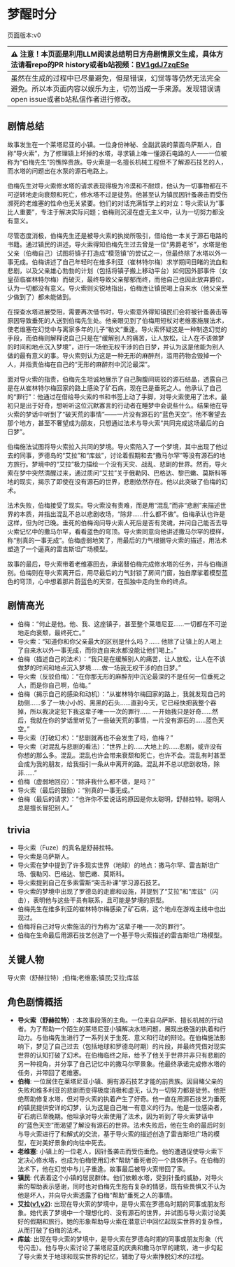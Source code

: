 # 梦醒时分
页面版本:v0
 

| :warning: 注意！本页面是利用LLM阅读总结明日方舟剧情原文生成，具体方法请看repo的PR history或者b站视频：[BV1gdJ7zqESe](https://www.bilibili.com/video/BV1gdJ7zqESe/)         |
|:----------------------------|
| 虽然在生成的过程中已尽量避免，但是错误，幻觉等等仍然无法完全避免。所以本页面内容以娱乐为主，切勿当成一手来源。发现错误请open issue或者b站私信作者进行修改。|



## 剧情总结
故事发生在一个莱塔尼亚的小镇。一位身份神秘、全副武装的蒙面乌萨斯人，自称“导火索”，为了修理镇上坏掉的水塔，寻求镇上唯一懂源石电路的人——一位被称为“伯梅先生”的憔悴贵族。导火索是一名擅长机械工程但不了解源石技艺的人，而水塔的问题出在水泵的源石电路上。

伯梅先生对导火索修水塔的请求表现得极为冷漠和不耐烦，他认为一切事物都在不可逆转地走向衰颓和死亡，修水塔不过是徒劳。他甚至认为镇民因针蚤袭击而受伤濒死的老维塞的性命也无关紧要。他们的对话充满哲学上的对立：导火索认为“事比人重要”，专注于解决实际问题；伯梅则沉浸在虚无主义中，认为一切努力都没有意义。

尽管态度消极，伯梅先生还是被导火索的执拗所吸引，借给他一本关于源石电路的书籍。通过镇民的讲述，导火索得知伯梅先生过去曾是一位“男爵老爷”，水塔是他父亲（伯梅自己）试图将镇子打造成“模范镇”的尝试之一，但最终除了水塔以外一事无成。伯梅讲述了自己年轻时在维多利亚（崔林特尔梅）求学期间目睹的流血和悲剧，以及父亲雄心勃勃的计划（包括将镇子搬上移动平台）如何因外部事件（女皇莅临崔林特尔梅）而破灭，最终导致父亲郁郁而终，而他自己也因此放弃爵位，认为一切都没有意义。导火索则尖锐地指出，伯梅连让镇民喝上自来水（他父亲至少做到了）都未能做到。

在探查水塔进展受阻，需要再次借书时，导火索意外得知镇民们会将被针蚤袭击等原因导致垂死的人送到伯梅先生处。他亲眼见到了伯梅用短杖对老维塞施展法术，使老维塞在幻觉中与离家多年的儿子“勒文”重逢。导火索怀疑这是一种制造幻觉的手段，而伯梅则解释说自己只是在“缓解别人的痛苦，让人放松，让人在不该做梦的时间和地点沉入梦境”，进行一场他无权干涉的白日梦，并认为这是他能为别人做的最有意义的事。导火索则认为这是一种无形的麻醉剂，滥用药物会毁掉一个人，并指责伯梅在自己的“无形的麻醉剂中沉沦最深”。

面对导火索的指责，伯梅先生坦诚地展示了自己胸腹间斑驳的源石结晶，透露自己是在从崔林特尔梅回家的路上感染了矿石病，现在已是垂死之人。他承认了自己的“罪行”：他通过在借给导火索的书和书签上动了手脚，对导火索使用了法术。最初只是出于好奇，想听听这位沉默寡言的行动者在睡梦中会说些什么。结果他在导火索的梦话中听到了“破天荒的事情”——一片没有源石的“蓝色天空”。他不奢望去那个地方，甚至不奢望成为朋友，只想通过法术与导火索“共同完成这场最后的白日梦”。

伯梅施法试图将导火索拉入共同的梦境。导火索陷入了一个梦境，其中出现了他过去的同事，罗德岛的“艾拉”和“库兹”，讨论着假期和去“撒马尔罕”等没有源石的地方旅行。梦境中的“艾拉”极力描绘一个没有天灾、战乱、悲剧的世界。然而，导火索在梦中突然清醒过来，通过质问“艾拉”关于俄勒冈、巴格达、黎巴嫩、莫斯科等地的现实，揭示了即使在没有源石的世界，悲剧依然存在。他以此突破了伯梅的幻术。

法术失败，伯梅接受了现实。导火索没有责难，而是用“混乱”而非“悲剧”来描述世界的本质，并指出混乱不总以悲剧收场，“除非……什么都不做”。伯梅承认也许是这样，但为时已晚。垂死的伯梅询问导火索人死后是否有灵魂，并问自己能否去导火索记忆中的撒马尔罕，看看蓝色的穹顶。导火索同意向他讲述撒马尔罕的模样，称“别真的一事无成”。伯梅虚弱地笑了，用最后的力气根据导火索的描述，用法术塑造了一个逼真的雷吉斯坦广场模型。

故事的最后，导火索带着老维塞回去，承诺替伯梅完成修水塔的任务，并与伯梅道别。伯梅则在导火索离开后，用尽最后的力气封锁了房间门窗，独自摩挲着模型蓝色的穹顶，心中想着那片蔚蓝色的天空，在孤独中走向生命的终点。
## 剧情高光
*   伯梅：“何止是他。他、我、这座镇子，甚至整个莱塔尼亚......一切都在不可逆地走向衰颓，最终死亡。”
*   导火索：“知道你和你父亲最大的区别是什么吗？...... 他除了让镇上的人喝上了自来水以外一事无成，而你连自来水都没能让他们喝上。”
*   伯梅（描述自己的法术）：“我只是在缓解别人的痛苦，让人放松，让人在不该做梦的时间和地点沉入梦境......做一场我无权干涉的白日梦。”
*   导火索（反驳伯梅）：“在你那无形的麻醉剂中沉沦最深的不是任何一位垂死之人，而是你自己啊，伯梅。”
*   伯梅（揭示自己的感染和动机）：“从崔林特尔梅回家的路上，我就发现自己的肋侧......多了一块小小的、黑黑的石头......直到今天，它已经快把我整个吞掉，所以我决定犯下我这辈子唯一一次的罪行...... 一开始我只是好奇......然后，我就在你的梦话里听见了一些破天荒的事情，一片没有源石的......蓝色天空。”
*   导火索（打破幻术）：“悲剧就再也不会发生了吗，伯梅？”
*   导火索（对混乱与悲剧的看法）：“世界上的......大地上的......悲剧，或许没有你想的那么多。混乱。混乱也许会带来衰颓和死亡，也许不会。混乱有时甚至会成为我的朋友，给我指引一条从中离开的路。混乱并不总以悲剧收场，除非......”
*   伯梅（虚弱地回应）：“除非我什么都不做，是吗？”
*   导火索（最后的鼓励）：“别真的一事无成。”
*   伯梅（最后的请求）：“也许你不爱说话的原因是你太聪明，舒赫拉特。聪明人总是擅长冒犯别人。”
## trivia
*   导火索（Fuze）的真名是舒赫拉特。
*   导火索是乌萨斯人。
*   导火索在梦中提到了许多现实世界（地球）的地点：撒马尔罕、雷吉斯坦广场、俄勒冈、巴格达、黎巴嫩、莫斯科。
*   导火索提到自己在多索雷斯“突击补课”学习源石技艺。
*   导火索的梦境中出现了罗德岛的走廊和设施，并提到了“艾拉”和“库兹”（闪击），表明他与这些干员有联系，且可能是梦境的原型。
*   伯梅先生在维多利亚的崔林特尔梅感染了矿石病，这个地点在游戏主线中也出现过。
*   伯梅将自己对导火索施法的行为称为“这辈子唯一一次的罪行”。
*   伯梅在生命最后用源石技艺创造了一个基于导火索描述的雷吉斯坦广场模型。
## 关键人物
导火索（舒赫拉特）;伯梅;老维塞;镇民;艾拉;库兹
## 角色剧情概括
-   **导火索（舒赫拉特）**: 本故事段落的主角。一位来自乌萨斯、擅长机械的行动者。为了帮助一个陌生的莱塔尼亚小镇解决水塔问题，展现出极强的执着和行动力。与伯梅先生进行了一系列关于生死、意义和行动的辩论。在伯梅施法影响下，梦见了自己过去（包括地球和罗德岛时期）的片段，并最终凭借对现实世界的认知打破了幻术。在伯梅临终之际，给予了他关于世界并非只有悲剧的另一种视角，并分享了自己记忆中的撒马尔罕景象。他最终承诺完成修水塔的任务，并带回了老维塞。
-   **伯梅**: 一位居住在莱塔尼亚小镇、拥有源石技艺才能的前贵族。因目睹父亲的失败和维多利亚的悲剧而变得极度消极和虚无，认为一切努力都是徒劳。他拒绝帮助修复水塔，但对导火索的执着产生了好奇。他一直在用源石技艺为垂死的镇民提供安详的幻梦，认为这是自己唯一有意义的行为。他是一位感染者，矿石病已至晚期。他坦承对导火索使用了法术，因为听到了导火索梦话中的“蓝色天空”而渴望了解没有源石的世界。法术失败后，他在生命的最后时刻与导火索进行了和解式的交流，基于导火索的描述创造了雷吉斯坦广场的模型，在对美好景象的向往中死去。
-   **老维塞**: 小镇上的一位老人，因针蚤袭击而受伤垂危。他的遭遇促使导火索下定决心修水塔，也成为伯梅使用幻术“帮助”垂死者的一个具体例子。在伯梅的法术下，他在幻觉中与儿子重逢。故事最后被导火索带回了家。
-   **镇民**: 代表着这个小镇的居民群体。他们依赖水塔，受到针蚤的威胁，对导火索的帮助表示感谢，同时也对伯梅先生抱有复杂的情感，既有些畏惧又不认为他是坏人，并向导火索透露了伯梅“帮助”垂死之人的事情。
-   **艾拉([v1](../chars/char_4123_ela.md),[v2](../char_v3/char_4123_ela.md))**: 出现在导火索的梦境中，是导火索在罗德岛时期的同事或朋友形象。她代表了梦境中一个理想化的、没有源石的世界，并试图与导火索讨论美好的假期和旅行。她的形象帮助导火索在潜意识中回忆起现实世界的复杂性，从而打破了伯梅的法术。
-   **库兹**: 出现在导火索的梦境中，是导火索在罗德岛时期的同事或朋友形象（代号闪击）。他与导火索讨论了莱塔尼亚的庆典和撒马尔罕的建筑，进一步勾起了导火索关于地球和现实世界的记忆，辅助了导火索挣脱幻术的过程。
